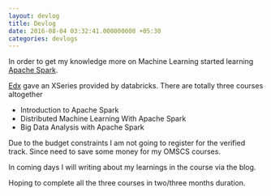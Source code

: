```yaml
---
layout: devlog
title: Devlog 
date: 2016-08-04 03:32:41.000000000 +05:30
categories: devlogs
---
```


In order to get my knowledge more on Machine Learning started learning [Apache Spark](http://spark.apache.org/).

[Edx](https://www.edx.org/) gave an XSeries provided by databricks. There are totally three courses altogether
* Introduction to Apache Spark
* Distributed Machine Learning With Apache Spark
* Big Data Analysis with Apache Spark

Due to the budget constraints I am not going to register for the verified track. Since need to save some money for my OMSCS courses.

In coming days I will writing about my learnings in the course via the blog.

Hoping to complete all the three courses in two/three months duration.
